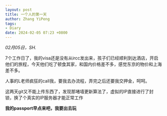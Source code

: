 ```yaml
---
layout: post
title: 一个人的第一天
author: Zhang YiPeng
tags:
- Diary
date: 2024-02-05 07:23 +0800
---
```

*02月05日，SH.*

7个工作日了，我的visa还是没有从ircc发出来，孩子们已经顺利到达酒店，开启他们的旅程，今天他们吃了顿食其家，和国内价格差不多，感觉东京的物价和上海差不多。

人事的L老师疯狂的call我，要我去办流程，弄完之后还要我交押金，呵呵。

这两天git又不能上传东西了，发现那堵墙更新算法了，虚拟的IP直接进行了封锁，换了个真实的IP服务器才能正常工作

**我的passport早点来吧，我要出去玩**